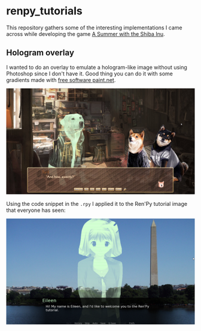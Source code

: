 # renpy_tutorials

This repository gathers some of the interesting implementations I came across while developing the game [A Summer with the Shiba Inu](https://store.steampowered.com/app/916030/A_Summer_with_the_Shiba_Inu/).

## Hologram overlay

I wanted to do an overlay to emulate a hologram-like image without using Photoshop since I don't have it. Good thing you can do it with some gradients made with [free software paint.net](https://www.getpaint.net/).

![Here's how it looks in-game](/hologram_overlay/hologram_example_ql.jpg)

Using the code snippet in the `.rpy` I applied it to the Ren'Py tutorial image that everyone has seen:

![Image of Eileen with hologram](/hologram_overlay/hologram_example.png)
